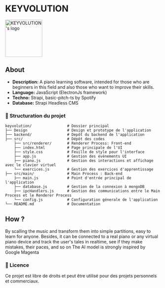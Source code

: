 # KEYVOLUTION

<p>
  <img align="center" height=120 src="https://github.com/josoavj/keyvolution/blob/main/assets/Logo%20Keyvolution.png" alt="KEYVOLUTION's logo"/>
</p>

## About

- **Description:** A piano learning software, intended for those who are beginners in this field and also those who want to improve their skills.
- **Language:** JavaScript (ElectronJs framework)
- **Techno:** Strapi, basic-pitch-ts by Spotify
- **Database:** Strapi Headless CMS

### 📂 Structuration du projet

```
keyvolution/                # Dossier principal
├── Design                  # Design et prototype de l'application
├── backend/                # Depôt du backend de l'application
├── src/                    # Dépôt des codes
    ├── src/renderer/       # Renderer Process: Front-end
    ├── index.html          # Page principale de l'UI
    ├── style.css           # Feuille de style pour l'interface
    ├── app.js              # Gestion des évènements UI
    ├── piano.js            # Gestion des interactions et affichage avec le clavier virtuel 
    └── exercices.js        # Gestion des exercices d'apprentissage
├── src/main/               # Main Process : Back-end 
    ├── main.js             # Point d'entrée principal de l'application
    ├── database.js         # Gestion de la connexion à mongoDB
    ├── ipcHandlers.js      # Gestion des communications entre le Main Process et le Renderer Process
    └── config.js           # Configuration génerale de l'application 
└── README.md               # Documentation
```
## How ?

By scalling the music and transform them into simple partitions, easy to learn for anyone. Besides, it can be connected to a real piano or any virtual piano device and track the user's tales in realtime, see if they make mistakes, their paces, and so on
The AI model is strongly inspired by Google Magenta
  

### 📃 Licence

Ce projet est libre de droits et peut être utilisé pour des projets personnels et commerciaux.
